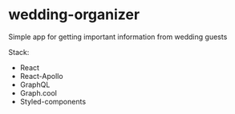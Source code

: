 # wedding-organizer

Simple app for getting important information from wedding guests

Stack:

- React
- React-Apollo
- GraphQL
- Graph.cool
- Styled-components
